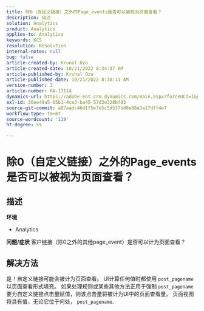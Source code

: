 ```yaml
---
title: 除0（自定义链接）之外的Page_events是否可以被视为页面查看？
description: 描述
solution: Analytics
product: Analytics
applies-to: Analytics
keywords: KCS
resolution: Resolution
internal-notes: null
bug: false
article-created-by: Krunal Oza
article-created-date: 10/21/2022 8:34:37 AM
article-published-by: Krunal Oza
article-published-date: 10/21/2022 8:38:11 AM
version-number: 3
article-number: KA-17114
dynamics-url: https://adobe-ent.crm.dynamics.com/main.aspx?forceUCI=1&pagetype=entityrecord&etn=knowledgearticle&id=e0d0b62f-1b51-ed11-bba2-0022480867fb
exl-id: 36ee49a5-05b1-4ce3-ba45-57d3e328bf83
source-git-commit: a87aadc46d1f5e7e5c5d537bd0e88a3a17dff4e7
workflow-type: tm+mt
source-wordcount: '119'
ht-degree: 5%

---
```


# 除0（自定义链接）之外的Page_events是否可以被视为页面查看？

## 描述

<b>环境</b>
- Analytics



<b>问题/症状</b>
客户链接（除0之外的其他page_event）是否可以计为页面查看？


## 解决方法


是！自定义链接可能会被计为页面查看。 UI计算任何值时都使用 `post_pagename` 以页面查看形式填充。 如果处理规则或某些其他方法正用于强制 `post_pagename` 要为自定义链接点击量赋值，则该点击量将被计为UI中的页面查看量。 页面视图将具有值，无论它位于何处， `post_pagename`.
